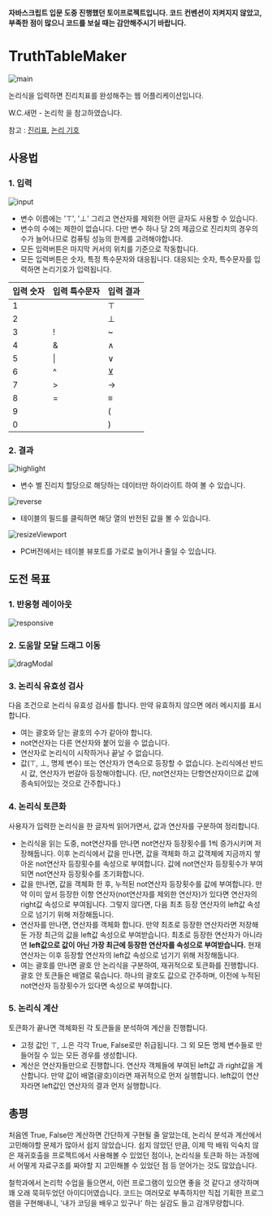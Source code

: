 **자바스크립트 입문 도중 진행했던 토이프로젝트입니다. 코드 컨벤션이 지켜지지 않았고, 부족한 점이 많으니 코드를 보실 때는 감안해주시기 바랍니다.**

# TruthTableMaker

![main](./readmeAssets/main.png)

논리식을 입력하면 진리치표를 완성해주는 웹 어플리케이션입니다.

W.C.새먼 - 논리학 을 참고하였습니다.

참고 : [진리표](https://ko.wikipedia.org/wiki/%EC%A7%84%EB%A6%AC%ED%91%9C), [논리 기호](https://ko.wikipedia.org/wiki/%EB%85%BC%EB%A6%AC_%EA%B8%B0%ED%98%B8)

## 사용법

### 1. 입력

![input](./readmeAssets/input.gif)

- 변수 이름에는 '⊤', '⊥' 그리고 연산자를 제외한 어떤 글자도 사용할 수 있습니다.
- 변수의 수에는 제한이 없습니다. 다만 변수 하나 당 2의 제곱으로 진리치의 경우의 수가 늘어나므로 컴퓨팅 성능의 한계를 고려해야합니다.
- 모든 입력버튼은 마지막 커서의 위치를 기준으로 작동합니다.
- 모든 입력버튼은 숫자, 특정 특수문자와 대응됩니다. 대응되는 숫자, 특수문자를 입력하면 논리기호가 입력됩니다.

| 입력 숫자 | 입력 특수문자 | 입력 결과 |
|-----------|---------------|-----------|
| 1         |               | ⊤         |
| 2         |               | ⊥         |
| 3         | !             | ~         |
| 4         | &             | ∧         |
| 5         | \|            | ∨         |
| 6         | ^             | ⊻         |
| 7         | >             | →         |
| 8         | =             | ≡         |
| 9         |               | (         |
| 0         |               | )         |

### 2. 결과

![highlight](./readmeAssets/highlight.gif)

- 변수 별 진리치 할당으로 해당하는 데이터만 하이라이트 하여 볼 수 있습니다.

![reverse](./readmeAssets/reverse.gif)

- 테이블의 필드를 클릭하면 해당 열의 반전된 값을 볼 수 있습니다.

![resizeViewport](./readmeAssets/resizeViewport.gif)

- PC버전에서는 테이블 뷰포트를 가로로 늘이거나 줄일 수 있습니다.

## 도전 목표

### 1. 반응형 레이아웃

![responsive](./readmeAssets/responsive.gif)

### 2. 도움말 모달 드래그 이동

![dragModal](./readmeAssets/dragModal.gif)

### 3. 논리식 유효성 검사

다음 조건으로 논리식 유효성 검사를 합니다. 만약 유효하지 않으면 에러 메시지를 표시합니다.

- 여는 괄호와 닫는 괄호의 수가 같아야 합니다.
- not연산자는 다른 연산자와 붙어 있을 수 없습니다.
- 연산자로 논리식이 시작하거나 끝날 수 없습니다.
- 값(⊤, ⊥, 명제 변수) 또는 연산자가 연속으로 등장할 수 없습니다. 논리식에선 반드시 값, 연산자가 번갈아 등장해야합니다. (단, not연산자는 단항연산자이므로 값에 종속되어있는 것으로 간주합니다.)

### 4. 논리식 토큰화

사용자가 입력한 논리식을 한 글자씩 읽어가면서, 값과 연산자를 구분하여 정리합니다.

- 논리식을 읽는 도중, not연산자를 만나면 not연산자 등장횟수를 1씩 증가시키며 저장해둡니다. 이후 논리식에서 값을 만나면, 값을 객체화 하고 값객체에 지금까지 쌓아온 not연산자 등장횟수를 속성으로 부여합니다. 값에 not연산자 등장횟수가 부여되면 not연산자 등장횟수를 초기화합니다.
- 값을 만나면, 값을 객체화 한 후, 누적된 not연산자 등장횟수를 값에 부여합니다. 만약 이미 앞서 등장한 이항 연산자(not연산자를 제외한 연산자)가 있다면 연산자의 right값 속성으로 부여됩니다. 그렇지 않다면, 다음 최초 등장 연산자의 left값 속성으로 넘기기 위해 저장해둡니다.
- 연산자를 만나면, 연산자를 객체화 합니다. 만약 최초로 등장한 연산자라면 저장해 둔 가장 최근의 값을 left값 속성으로 부여받습니다. 최초로 등장한 연산자가 아니라면 **left값으로 값이 아닌 가장 최근에 등장한 연산자를 속성으로 부여받습니다.** 현재 연산자는 이후 등장할 연산자의 left값 속성으로 넘기기 위해 저장해둡니다.
- 여는 괄호를 만나면 괄호 안 논리식을 구분하여, 재귀적으로 토큰화를 진행합니다. 괄호 안 토큰들은 배열로 묶습니다. 하나의 괄호도 값으로 간주하며, 이전에 누적된 not연산자 등장횟수가 있다면 속성으로 부여합니다.

### 5. 논리식 계산

토큰화가 끝나면 객체화된 각 토큰들을 분석하여 계산을 진행합니다.

- 고정 값인 ⊤, ⊥은 각각 True, False로만 취급됩니다. 그 외 모든 명제 변수들로 만들어질 수 있는 모든 경우를 생성합니다.
- 계산은 연산자들만으로 진행합니다. 연산자 객체들에 부여된 left값 과 right값을 계산합니다. 만약 값이 배열(괄호)이라면 재귀적으로 먼저 실행합니다. left값이 연산자라면 left값인 연산자의 결과 먼저 실행합니다.

## 총평

처음엔 True, False만 계산하면 간단하게 구현될 줄 알았는데, 논리식 분석과 계산에서 고민해야할 문제가 많아서 쉽지 않았습니다. 쉽지 않았던 만큼, 이제 막 배워 익숙치 않은 재귀호출을 프로젝트에서 사용해볼 수 있었던 점이나, 논리식을 토큰화 하는 과정에서 어떻게 자료구조를 짜야할 지 고민해볼 수 있었던 점 등 얻어가는 것도 많았습니다.

철학과에서 논리학 수업을 들으면서, 이런 프로그램이 있으면 좋을 것 같다고 생각하며 꽤 오래 묵혀두었던 아이디어였습니다. 코드는 여러모로 부족하지만 직접 기획한 프로그램을 구현해내니, '내가 코딩을 배우고 있구나' 하는 실감도 들고 감개무량합니다.
